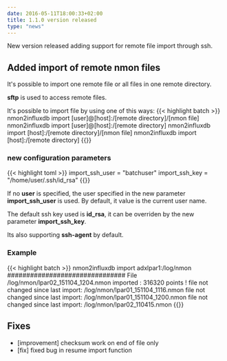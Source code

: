 ```yaml
---
date: 2016-05-11T18:00:33+02:00
title: 1.1.0 version released
type: "news"
---
```


New version released adding support for remote file import through ssh.

<!--more-->

## Added import of remote nmon files

It's possible to import one remote file or all files in one remote directory.

**sftp** is used to access remote files.

It's possible to import file by using one of this ways:
{{< highlight batch >}}
nmon2influxdb import [user]@[host]:/[remote directory]/[nmon file]
nmon2influxdb import [user]@[host]:/[remote directory]
nmon2influxdb import [host]:/[remote directory]/[nmon file]
nmon2influxdb import [host]:/[remote directory]
{{</highlight >}}

### new configuration parameters

{{< highlight toml >}}
import_ssh_user = "batchuser"
import_ssh_key = "/home/user/.ssh/id_rsa"
{{</highlight >}}

If no **user** is specified, the user specified in the new parameter **import_ssh_user** is used. By default, it value is the current user name.

The default ssh key used is **id_rsa**, it can be overriden by the new parameter **import_ssh_key**.

Its also supporting **ssh-agent** by default.

### Example

{{< highlight batch >}}
nmon2influxdb import adxlpar1:/log/nmon
###############################
File /log/nmon/lpar02_151104_1204.nmon imported : 316320 points !
file not changed since last import: /log/nmon/lpar01_151104_1116.nmon
file not changed since last import: /log/nmon/lpar01_151104_1200.nmon
file not changed since last import: /log/nmon/lpar02_110415.nmon
{{</highlight >}}

## Fixes

  * [improvement] checksum work on end of file only
  * [fix] fixed bug in resume import function
